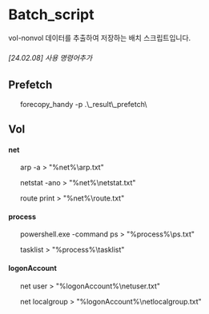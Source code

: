 # Batch_script
vol-nonvol 데이터를 추출하여 저장하는 배치 스크립트입니다.

###### [24.02.08] 사용 명령어추가
## Prefetch
<ul>forecopy_handy -p .\_result\_prefetch\</ul>

## Vol
#### net
<ul>arp -a > "%net%\arp.txt"</ul>
<ul>netstat -ano > "%net%\netstat.txt"</ul>
<ul>route print > "%net%\route.txt"</ul>

#### process
<ul>powershell.exe -command ps > "%process%\ps.txt"</ul>
<ul>tasklist > "%process%\tasklist"</ul>

#### logonAccount
<ul>net user > "%logonAccount%\netuser.txt"</ul>
<ul>net localgroup > "%logonAccount%\netlocalgroup.txt"</ul>
